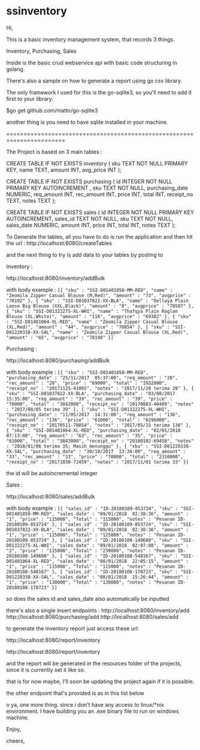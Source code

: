 # ssinventory

Hi, 

This is a basic inventory management system, that records 3 things. 

Inventory, Purchasing, Sales

Inside is the basic crud webservice api with basic code structuring in golang.

There's also a sample on how to generate a report using go csv library.

The only framework I used for this is the go-sqlite3, so you'll need to add it first to your library:

$go get github.com/mattn/go-sqlite3

another thing is you need to have sqlite installed in your machine.

=======================================================================

The Project is based on 3 main tables :

CREATE TABLE IF NOT EXISTS inventory (
			sku TEXT NOT NULL PRIMARY KEY,
			name TEXT,
			amount INT,
			avg_price INT
		);

CREATE TABLE IF NOT EXISTS purchasing (
			id INTEGER NOT NULL PRIMARY KEY AUTOINCREMENT ,
			sku TEXT NOT NULL,
			purchasing_date NUMERIC,
			req_amount INT,
			rec_amount INT,
			price INT,
			total INT,
			receipt_no TEXT,
			notes TEXT
		);
		
CREATE TABLE IF NOT EXISTS sales (
			id INTEGER NOT NULL PRIMARY KEY AUTOINCREMENT,
			sales_id TEXT NOT NULL,
			sku TEXT NOT NULL,
			sales_date NUMERIC,
			amount INT,
			price INT,
			total INT,
			notes TEXT
		);
		
		
To Generate the tables, all you have to do is run the application and then hit the url : http://localhost:8080/createTables

and the next thing to try is add data to your tables by posting to 

Inventory :

http://localhost:8080/inventory/addBulk

with body example :
`[{
 "sku" : "SSI-D01401050-MM-RED",
 "name" : "Zeomila Zipper Casual Blouse (M,Red)",
 "amount" : "73",
 "avgprice" : "70102"
},
{
 "sku" : "SSI-D01037822-XX-BLA",
 "name" : "Dellaya Plain Loose Big Blouse (XXL,Black)",
 "amount" : "8",
 "avgprice" : "70587"
},
{
 "sku" : "SSI-D01322275-XL-WHI",
 "name" : "Thafqya Plain Raglan Blouse (XL,White)",
 "amount" : "116",
 "avgprice" : "69382"
},
{
 "sku" : "SSI-D01401064-XL-RED",
 "name" : "Zeomila Zipper Casual Blouse (XL,Red)",
 "amount" : "44",
 "avgprice" : "70854"
},
{
 "sku" : "SSI-D01220338-XX-SAL",
 "name" : "Zeomila Zipper Casual Blouse (XL,Red)",
 "amount" : "65",
 "avgprice" : "70198"
}]`


Purchasing :

http://localhost:8080/purchasing/addBulk

with body example :
`[{
	"sku" : "SSI-D01401050-MM-RED",
	"purchasing_date" : "25/11/2017  05:37:00",
	"req_amount" : "28",
	"rec_amount" : "28",
	"price" : "69000",
	"total" : "1932000",
	"receipt_no" : "20171125-41065",
	"notes" : "2017/11/28 terima 28"
},
{
	"sku" : "SSI-D01037822-XX-BLA",
	"purchasing_date" : "03/08/2017  15:35:00",
	"req_amount" : "39",
	"rec_amount" : "39",
	"price" : "78000",
	"total" : "3042000",
	"receipt_no" : "20170803-40409",
	"notes" : "2017/08/05 terima 39"
},
{
	"sku" : "SSI-D01322275-XL-WHI",
	"purchasing_date" : "11/05/2017  14:31:00",
	"req_amount" : "136",
	"rec_amount" : "136",
	"price" : "61000",
	"total" : "8296000",
	"receipt_no" : "20170511-78054",
	"notes" : "2017/05/15 terima 136"
},
{
	"sku" : "SSI-D01401064-XL-RED",
	"purchasing_date" : "02/01/2018  07:13:00",
	"req_amount" : "63",
	"rec_amount" : "35",
	"price" : "61000",
	"total" : "3843000",
	"receipt_no" : "20180102-69458",
	"notes" : "2018/01/06 terima 35; Masih menunggu"
},
{
	"sku" : "SSI-D01220338-XX-SAL",
	"purchasing_date" : "30/10/2017  13:34:00",
	"req_amount" : "33",
	"rec_amount" : "33",
	"price" : "70000",
	"total" : "2310000",
	"receipt_no" : "20171030-72459",
	"notes" : "2017/11/01 terima 33"
}]`

the id will be autoincremental integer

Sales :

http://localhost:8080/sales/addBulk

with body example :
`[{
	"sales_id" : "ID-20180109-853724",
	"sku" : "SSI-D01401050-MM-RED",
	"sales_date" : "09/01/2018  02:38:36",
	"amount" : "1",
	"price" : "115000",
	"Total" : "115000",
	"notes" : "Pesanan ID-20180109-853724"
},
{
	"sales_id" : "ID-20180109-853724",
	"sku" : "SSI-D01037822-XX-BLA",
	"sales_date" : "09/01/2018  02:38:36",
	"amount" : "1",
	"price" : "125000",
	"Total" : "125000",
	"notes" : "Pesanan ID-20180109-853724"
},
{
	"sales_id" : "ID-20180108-149680",
	"sku" : "SSI-D01322275-XL-WHI",
	"sales_date" : "09/01/2018  02:07:08",
	"amount" : "2",
	"price" : "115000",
	"Total" : "230000",
	"notes" : "Pesanan ID-20180108-149680"
},
{
	"sales_id" : "ID-20180108-548167",
	"sku" : "SSI-D01401064-XL-RED",
	"sales_date" : "08/01/2018  22:05:15",
	"amount" : "1",
	"price" : "115000",
	"Total" : "115000",
	"notes" : "Pesanan ID-20180108-548167"
},
{
	"sales_id" : "ID-20180108-170723",
	"sku" : "SSI-D01220338-XX-SAL",
	"sales_date" : "08/01/2018  15:26:44",
	"amount" : "1",
	"price" : "130000",
	"Total" : "130000",
	"notes" : "Pesanan ID-20180108-170723"
}]`

so does the sales id and sales_date also automatically be inputted

there's also a single insert endpoints :
http://localhost:8080/inventory/add
http://localhost:8080/purchasing/add
http://localhost:8080/sales/add



to generate the inventory report just access these url:

http://localhost:8080/report/inventory

http://localhost:8080/report/inventory

and the report will be generated in the resources folder of the projects, since it is currently set it like so.

that is for now maybe, I'll soon be updating the project again if it is possible.

the other endpoint that's provided is as in this list below

o ya, one more thing. since i don't have any access to linux/*nix environment. 
I have building you an .exe binary file to run on windows machine.

Enjoy,

cheers,



